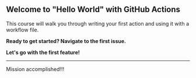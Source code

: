 ## Welcome to "Hello World" with GitHub Actions

This course will walk you through writing your first action and using it with a workflow file. 

**Ready to get started? Navigate to the first issue.**

**Let's go with the first feature!**

---

Mission accomplished!!!
